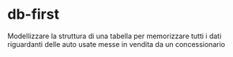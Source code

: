 # db-first



Modellizzare la struttura di una tabella per memorizzare tutti i dati riguardanti delle auto usate messe in vendita da un concessionario